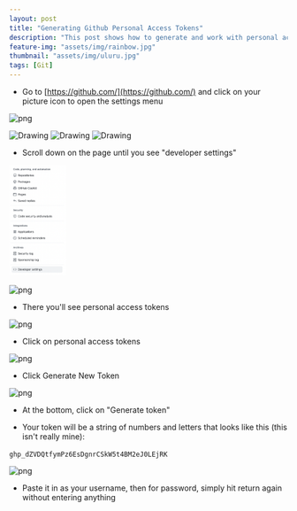 ```yaml
---
layout: post
title: "Generating Github Personal Access Tokens"
description: "This post shows how to generate and work with personal access tokens on Github."
feature-img: "assets/img/rainbow.jpg"
thumbnail: "assets/img/uluru.jpg"
tags: [Git]
---
```


* Go to [https://github.com/](https://github.com/) and click on your picture icon to open the settings menu

![png]({{site.baseurl}}/assets/img/github_settings_menu.png)

<img src="{{site.baseurl}}/assets/img/neural_style/emu.jpg" alt="Drawing" style="width: 400px;"/>

<img src="{{site.baseurl}}/assets/img/github_settings_menu.png" alt="Drawing" style="width: 400px;"/>

<img src="{{site.baseurl}}/assets/img/github_settings_menu.png" alt="Drawing" style="height: 400px;"/>

* Scroll down on the page until you see "developer settings"

<img src="/assets/img/github_developer_settings.png" alt="Drawing" style="height: 200px;"/>

![png]({{site.baseurl}}/assets/img/github_developer_settings.png)

* There you'll see personal access tokens

![png]({{site.baseurl}}/assets/img/github_pat_menu.png)

* Click on personal access tokens

![png]({{site.baseurl}}/assets/img/github_pat.png)

* Click Generate New Token

![png]({{site.baseurl}}/assets/img/github_new_token.png)

* At the bottom, click on "Generate token"

* Your token will be a string of numbers and letters that looks like this (this isn't really mine):

`ghp_dZVDQtfymPz6EsDgnrCSkW5t4BM2eJ0LEjRK`

![png]({{site.baseurl}}/assets/img/gh_pat_console.png)

* Paste it in as your username, then for password, simply hit return again without entering anything
